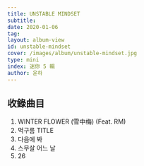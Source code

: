 ```yaml
---
title: UNSTABLE MINDSET
subtitle:
date: 2020-01-06
tag:
layout: album-view
id: unstable-mindset
cover: /images/album/unstable-mindset.jpg
type: mini
index: 迷你 5 輯
author: 윤하
---
```


## 收錄曲目

1. WINTER FLOWER (雪中梅) (Feat. RM)
2. 먹구름 <span class="badge">TITLE</span>
3. 다음에 봐
4. 스무살 어느 날
5. 26
